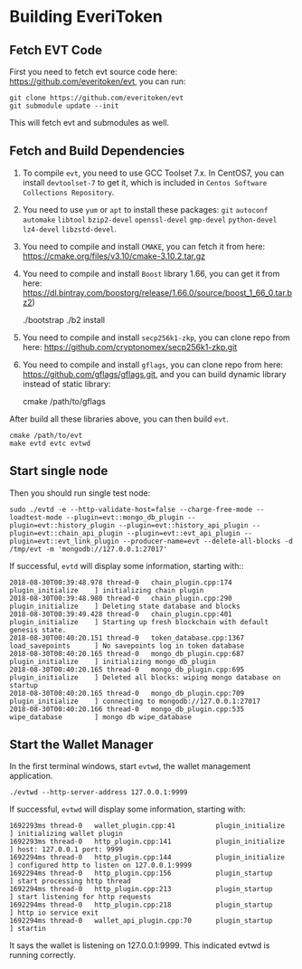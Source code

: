 # Building EveriToken

## Fetch EVT Code

First you need to fetch evt source code here: https://github.com/everitoken/evt, you can run:

    git clone https://github.com/everitoken/evt
    git submodule update --init

This will fetch evt and submodules as well.

## Fetch and Build Dependencies

1. To compile `evt`, you need to use GCC Toolset 7.x. In CentOS7, you can install `devtoolset-7` to get it, which is included in `Centos Software Collections Repository`.

2. You need to use `yum` or `apt` to install these packages: `git` `autoconf` `automake` `libtool` `bzip2-devel` `openssl-devel` `gmp-devel` `python-devel` `lz4-devel` `libzstd-devel`.

3. You need to compile and install `CMAKE`, you can fetch it from here: https://cmake.org/files/v3.10/cmake-3.10.2.tar.gz

4. You need to compile and install `Boost` library 1.66, you can get it from here: https://dl.bintray.com/boostorg/release/1.66.0/source/boost_1_66_0.tar.bz2)

    ./bootstrap
    ./b2 install

5. You need to compile and install `secp256k1-zkp`, you can clone repo from here: https://github.com/cryptonomex/secp256k1-zkp.git

6. You need to compile and install `gflags`, you can clone repo from here: https://github.com/gflags/gflags.git, and you can build dynamic library instead of static library:

    cmake /path/to/gflags

After build all these libraries above, you can then build `evt`.

    cmake /path/to/evt
    make evtd evtc evtwd

## Start single node

Then you should run single test node:
    
    sudo ./evtd -e --http-validate-host=false --charge-free-mode --loadtest-mode --plugin=evt::mongo_db_plugin --plugin=evt::history_plugin --plugin=evt::history_api_plugin --plugin=evt::chain_api_plugin --plugin=evt::evt_api_plugin --plugin=evt::evt_link_plugin --producer-name=evt --delete-all-blocks -d /tmp/evt -m 'mongodb://127.0.0.1:27017'

If successful, `evtd` will display some information, starting with::

    2018-08-30T00:39:48.978 thread-0   chain_plugin.cpp:174          plugin_initialize    ] initializing chain plugin
    2018-08-30T00:39:48.980 thread-0   chain_plugin.cpp:290          plugin_initialize    ] Deleting state database and blocks
    2018-08-30T00:39:49.428 thread-0   chain_plugin.cpp:401          plugin_initialize    ] Starting up fresh blockchain with default genesis state.
    2018-08-30T00:40:20.151 thread-0   token_database.cpp:1367       load_savepoints      ] No savepoints log in token database
    2018-08-30T00:40:20.165 thread-0   mongo_db_plugin.cpp:687       plugin_initialize    ] initializing mongo_db_plugin
    2018-08-30T00:40:20.165 thread-0   mongo_db_plugin.cpp:695       plugin_initialize    ] Deleted all blocks: wiping mongo database on startup
    2018-08-30T00:40:20.165 thread-0   mongo_db_plugin.cpp:709       plugin_initialize    ] connecting to mongodb://127.0.0.1:27017
    2018-08-30T00:40:20.166 thread-0   mongo_db_plugin.cpp:535       wipe_database        ] mongo db wipe_database

## Start the Wallet Manager

In the first terminal windows, start `evtwd`, the wallet management application.

    ./evtwd --http-server-address 127.0.0.1:9999

If successful, `evtwd` will display some information, starting with:

    1692293ms thread-0   wallet_plugin.cpp:41          plugin_initialize    ] initializing wallet plugin
    1692293ms thread-0   http_plugin.cpp:141           plugin_initialize    ] host: 127.0.0.1 port: 9999 
    1692294ms thread-0   http_plugin.cpp:144           plugin_initialize    ] configured http to listen on 127.0.0.1:9999
    1692294ms thread-0   http_plugin.cpp:156           plugin_startup       ] start processing http thread
    1692294ms thread-0   http_plugin.cpp:213           plugin_startup       ] start listening for http requests
    1692294ms thread-0   http_plugin.cpp:218           plugin_startup       ] http io service exit
    1692294ms thread-0   wallet_api_plugin.cpp:70      plugin_startup       ] startin

It says the wallet is listening on 127.0.0.1:9999. This indicated evtwd is running correctly.
